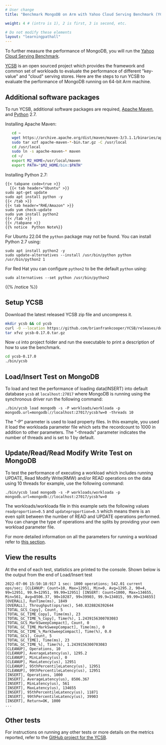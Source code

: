 ```yaml
---
# User change
title: "Benchmark MongoDB on Arm with Yahoo Cloud Serving Benchmark (YCSB)"

weight: 4 # (intro is 1), 2 is first, 3 is second, etc.

# Do not modify these elements
layout: "learningpathall"
---
```

To further measure the performance of MongoDB, you will run the [Yahoo Cloud Serving Benchmark](http://github.com/brianfrankcooper/YCSB).

[YCSB](https://research.yahoo.com/news/yahoo-cloud-serving-benchmark/) is an open sourced project which provides the framework and common set of workloads to evaluate the performance of different "key-value" and "cloud" serving stores. Here are the steps to run YCSB to evaluate the performance of MongoDB running on 64-bit Arm machine.

## Additional software packages

To run YCSB, additional software packages are required, [Apache Maven](https://maven.apache.org/), and [Python](https://www.python.org) 2.7.

Installing Apache Maven:

```bash
   cd ~
   wget https://archive.apache.org/dist/maven/maven-3/3.1.1/binaries/apache-maven-3.1.1-bin.tar.gz
   sudo tar xzf apache-maven-*-bin.tar.gz -C /usr/local
   cd /usr/local
   sudo ln -s apache-maven-* maven
   cd ~/
   export M2_HOME=/usr/local/maven
   export PATH="$M2_HOME/bin:$PATH"
```

Installing Python 2.7:
```
{{< tabpane code=true >}}
  {{< tab header="Ubuntu" >}}
sudo apt-get update
sudo apt install python -y
{{< /tab >}}
{{< tab header="RHE/Amazon" >}}
sudo yum check-update
sudo yum install python2
{{< /tab >}}
{{< /tabpane >}}
{{% notice  Python Note%}}
```
For Ubuntu 22.04 the `python` package may not be found. You can install Python 2.7 using:
```console
sudo apt install python2 -y
sudo update-alternatives --install /usr/bin/python python /usr/bin/python2 1
```

For Red Hat you can configure `python2` to be the default `python` using:
```console
sudo alternatives --set python /usr/bin/python2
```
{{% /notice %}}

## Setup YCSB 

Download the latest released YCSB zip file and uncompress it.

```bash { pre_cmd="sudo apt install -y python" }
mkdir ycsb && cd ycsb
curl -O --location https://github.com/brianfrankcooper/YCSB/releases/download/0.17.0/ycsb-0.17.0.tar.gz
tar xfvz ycsb-0.17.0.tar.gz
```
Now `cd` into project folder and run the executable to print a description of how to use the benchmark.

```bash { env="M2_HOME=/usr/local/maven,PATH=/usr/local/maven/bin:$PATH",cwd="./ycsb",ret_code="2" }
cd ycsb-0.17.0
./bin/ycsb
```
## Load/Insert Test on MongoDB

To load and test the performance of loading data(INSERT) into default database `ycsb` at `localhost:27017` where MongoDB is running using the synchronous driver run the following command:

```console
./bin/ycsb load mongodb -s -P workloads/workloada -p mongodb.url=mongodb://localhost:27017/ycsb?w=0 -threads 10
```
The "-P" parameter is used to load property files. In this example, you used it load the workloada parameter file which sets the recordcount to 1000 in addition to other parameters. The "-threads" parameter indicates the number of threads and is set to 1 by default.

## Update/Read/Read Modify Write Test on MongoDB

To test the performance of executing a workload which includes running UPDATE, Read Modify Write(RMW) and/or READ operations on the data using 10 threads for example, use the following command:

```console
./bin/ycsb load mongodb -s -P workloads/workloada -p mongodb.url=mongodb://localhost:27017/ycsb?w=0
```

The workloads/workloada file in this example sets the following values `readproportion=0.5` and  `updateproportion=0.5` which means there is an even split between the number of READ and UPDATE operations performed. You can change the type of operations and the splits by providing your own workload parameter file.

For more detailed information on all the parameters for running a workload refer to [this section](https://github.com/brianfrankcooper/YCSB/wiki/Running-a-Workload).

## View the results

At the end of each test, statistics are printed to the console. Shown below is the output from the end of Load/Insert test

```output
2022-07-06 15:50:18:917 1 sec: 1000 operations; 542.01 current ops/sec; [CLEANUP: Count=10, Max=12951, Min=0, Avg=1295.2, 90=4, 99=12951, 99.9=12951, 99.99=12951] [INSERT: Count=1000, Max=134655, Min=561, Avg=8506.37, 90=10287, 99=39903, 99.9=134015, 99.99=134655]
[OVERALL], RunTime(ms), 1849
[OVERALL], Throughput(ops/sec), 540.8328826392644
[TOTAL_GCS_Copy], Count, 5
[TOTAL_GC_TIME_Copy], Time(ms), 23
[TOTAL_GC_TIME_%_Copy], Time(%), 1.2439156300703083
[TOTAL_GCS_MarkSweepCompact], Count, 0
[TOTAL_GC_TIME_MarkSweepCompact], Time(ms), 0
[TOTAL_GC_TIME_%_MarkSweepCompact], Time(%), 0.0
[TOTAL_GCs], Count, 5
[TOTAL_GC_TIME], Time(ms), 23
[TOTAL_GC_TIME_%], Time(%), 1.2439156300703083
[CLEANUP], Operations, 10
[CLEANUP], AverageLatency(us), 1295.2
[CLEANUP], MinLatency(us), 0
[CLEANUP], MaxLatency(us), 12951
[CLEANUP], 95thPercentileLatency(us), 12951
[CLEANUP], 99thPercentileLatency(us), 12951
[INSERT], Operations, 1000
[INSERT], AverageLatency(us), 8506.367
[INSERT], MinLatency(us), 561
[INSERT], MaxLatency(us), 134655
[INSERT], 95thPercentileLatency(us), 11871
[INSERT], 99thPercentileLatency(us), 39903
[INSERT], Return=OK, 1000
...
```
## Other tests

For instructions on running any other tests or more details on the metrics reported, refer to the [GitHub project for the YCSB](https://github.com/brianfrankcooper/YCSB/wiki/).

